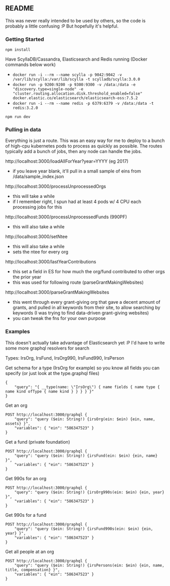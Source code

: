 ## README
This was never really intended to be used by others, so the code is probably a little confusing :P But hopefully it's helpful.

### Getting Started
`npm install`

Have ScyllaDB/Cassandra, Elasticsearch and Redis running (Docker commands below work)
- `docker run -i --rm --name scylla -p 9042:9042 -v /var/lib/scylla:/var/lib/scylla -t scylladb/scylla:3.0.0`
- `docker run -p 9200:9200 -p 9300:9300 -v /data:/data -e "discovery.type=single-node" -e "cluster.routing.allocation.disk.threshold_enabled=false" docker.elastic.co/elasticsearch/elasticsearch-oss:7.5.2`
- `docker run -i --rm --name redis -p 6379:6379 -v /data:/data -t redis:3.2.0`

`npm run dev`

### Pulling in data
Everything is just a route. This was an easy way for me to deploy to a bunch of high-cpu kubernetes pods to process as quickly as possible. The routes typically add a bunch of jobs, then any node can handle the jobs.

http://localhost:3000/loadAllForYear?year=YYYY (eg 2017)
  - if you leave year blank, it'll pull in a small sample of eins from /data/sample_index.json

http://localhost:3000/processUnprocessedOrgs
  - this will take a while
  - if I remember right, I spun had at least 4 pods w/ 4 CPU each processing jobs for this

http://localhost:3000/processUnprocessedFunds (990PF)
  - this will also take a while

http://localhost:3000/setNtee
  - this will also take a while
  - sets the ntee for every org

http://localhost:3000/lastYearContributions
  - this set a field in ES for how much the org/fund contributed to other orgs the prior year
  - this was used for following route (parseGrantMakingWebsites)

http://localhost:3000/parseGrantMakingWebsites
  - this went through every grant-giving org that gave a decent amount of grants, and pulled in all keywords from their site, to allow searching by keywords (I was trying to find data-driven grant-giving websites)
  - you can tweak the fns for your own purpose

### Examples
This doesn't actually take advantage of Elasticsearch yet :P I'd have to write some more graphql resolvers for search

Types: IrsOrg, IrsFund, IrsOrg990, IrsFund990, IrsPerson

Get schema for a type (IrsOrg for example) so you know all fields you can specify (or just look at the type.graphql files)
```
{
	"query": "{ __type(name: \"IrsOrg\") { name fields { name type { name kind ofType { name kind } } } } }"
}
```

Get an org
```
POST http://localhost:3000/graphql {
	"query": "query ($ein: String!) {irsOrg(ein: $ein) {ein, name, assets} }",
	"variables": { "ein": "586347523" }
}
```

Get a fund (private foundation)
```
POST http://localhost:3000/graphql {
	"query": "query ($ein: String!) {irsFund(ein: $ein) {ein, name} }",
	"variables": { "ein": "586347523" }
}
```

Get 990s for an org
```
POST http://localhost:3000/graphql {
	"query": "query ($ein: String!) {irsOrg990s(ein: $ein) {ein, year} }",
	"variables": { "ein": "586347523" }
}
```


Get 990s for a fund
```
POST http://localhost:3000/graphql {
	"query": "query ($ein: String!) {irsFund990s(ein: $ein) {ein, year} }",
	"variables": { "ein": "586347523" }
}
```

Get all people at an org
```
POST http://localhost:3000/graphql {
	"query": "query ($ein: String!) {irsPersons(ein: $ein) {ein, name, title, compensation} }",
	"variables": { "ein": "586347523" }
}
```
